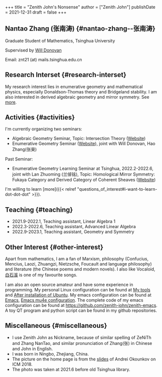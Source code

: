 +++
title = "Zenith John's Nonsense"
author = ["Zenith John"]
publishDate = 2021-12-31
draft = false
+++

## Nantao Zhang (张南涛) {#nantao-zhang--张南涛}

Graduate Student of Mathematics, Tsinghua University

Supervised by [Will Donovan](https://w-donovan.github.io/)

Email: znt21 (at) mails.tsinghua.edu.cn


## Research Interset {#research-interset}

My research interest lies in enumerative geometry and mathematical physics, especially Donaldson-Thomas theory and Bridgeland stability. I am also interested in derived algebraic geometry and mirror symmetry. See [more](./post/questions_of_interest).


## Activities {#activities}

I'm currently organizing two seminars:

-   Algebraic Geometry Seminar, Topic: Intersection Theory ([Website](./post/algebraic_geometry_seminar_2022_fall/))
-   Enumerative Geometry Seminar ([Website](https://yau-msc-events.github.io/seminars.html)), joint with Will Donovan, Hao Zhang(张昊)

Past Seminar:

-   Enumerative Geometry Learning Seminar at Tsinghua, 2022.2-2022.6, joint with Lan Zhuoming (兰倬铭), Topic: Homological Mirror Symmetry: Fukaya Category and Derived Category of Coherent Sheaves ([Website](./post/enumerative_geometry_seminar_2022/))

I'm willing to learn [more]({{< relref "questions_of_interest#i-want-to-learn-dot-dot-dot" >}}).


## Teaching {#teaching}

-   2021.9-2022.1, Teaching assistant, Linear Algebra 1
-   2022.3-2022.6, Teaching assistant, Advanced Linear Algebra
-   2022.9-2023.1, Teaching assistant, Geometry and Symmetry


## Other Interest {#other-interest}

Apart from mathematics, I am a fan of Marxism, philosophy (Confucius, Mencius, Laozi, Zhuangzi, Nietzsche, Foucault and language philosophy) and literature (the Chinese poems and modern novels). I also like Vocaloid, [白石溪](https://www.bilibili.com/video/BV1Ws411X7BJ) is one of my favourite songs.

I am also an open source amateur and have some experience in programming. My personal Linux configuration can be found at [My tools](./post/my_tools) and [After installation of Ubuntu](./post/ubuntu). My emacs configuration can be found at [Emacs](./post/emacs_configuration), [Emacs mu4e configuration](./post/mu4e). The complete code of my emacs configuration can be found at <https://github.com/zenith-john/zenith-emacs>. A toy QT program and python script can be found in my github repositories.


## Miscellaneous {#miscellaneous}

-   I use Zenith John as Nickname, because of similar spelling of ZeNiTh and Zhang NanTao, and similar pronunciation of Zhang(张) in Chinese and John in English.
-   I was born in Ningbo, Zhejiang, China.
-   The picture on the home page is from the [slides](http://www.math.columbia.edu/%7Eokounkov/icm.pdf) of Andrei Okounkov on ICM 2018.
-   The photo was taken at 2021.6 before old Tsinghua library.
